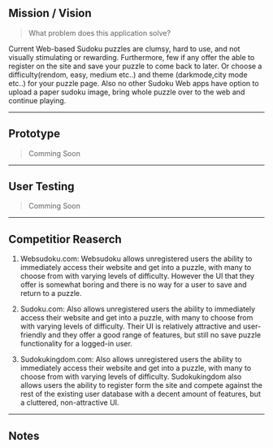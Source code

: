 ## Mission / Vision

> What problem does this application solve?

Current Web-based Sudoku puzzles are clumsy, hard to use, and not visually stimulating or rewarding. Furthermore, few if any offer the able to register on the site and save your puzzle to come back to later. Or choose a difficulty(rendom, easy, medium etc..) and theme (darkmode,city mode etc..) for your puzzle page. Also no other Sudoku Web apps have option to upload a paper sudoku image, bring whole puzzle over to the web and continue playing.

---

## Prototype

> Comming Soon 

---

## User Testing

> Comming Soon 

---

## Competitior Reaserch

1. Websudoku.com: Websudoku allows unregistered users the ability to immediately access their website and get into a puzzle, with many to choose from with varying levels of difficulty. However the UI that they offer is somewhat boring and there is no way for a user to save and return to a puzzle.

2. Sudoku.com: Also allows unregistered users the ability to immediately access their website and get into a puzzle, with many to choose from with varying levels of difficulty. Their UI is relatively attractive and user-friendly and they offer a good range of features, but still no save puzzle functionality for a logged-in user.

3. Sudokukingdom.com: Also allows unregistered users the ability to immediately access their website and get into a puzzle, with many to choose from with varying levels of difficulty. Sudokukingdom also allows users the ability to register form the site and compete against the rest of the existing user database with a decent amount of features, but a cluttered, non-attractive UI.

---

## Notes
